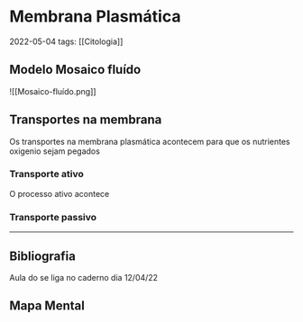 # Membrana Plasmática
2022-05-04
tags:  [[Citologia]]


## Modelo Mosaico fluído

![[Mosaico-fluído.png]]

## Transportes na membrana

Os transportes na membrana plasmática acontecem para que os nutrientes oxigenio sejam pegados 

### Transporte ativo

O processo ativo acontece 

### Transporte passivo


-----------------------------------------------
## Bibliografia

Aula do se liga no caderno dia 12/04/22

## Mapa Mental